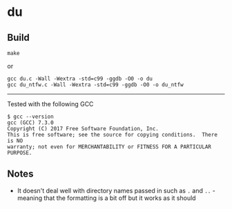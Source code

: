 # du

## Build
```
make
```

or

```
gcc du.c -Wall -Wextra -std=c99 -ggdb -O0 -o du
gcc du_ntfw.c -Wall -Wextra -std=c99 -ggdb -O0 -o du_ntfw
```

---

Tested with the following GCC

```
$ gcc --version
gcc (GCC) 7.3.0
Copyright (C) 2017 Free Software Foundation, Inc.
This is free software; see the source for copying conditions.  There is NO
warranty; not even for MERCHANTABILITY or FITNESS FOR A PARTICULAR PURPOSE.
```

## Notes
- It doesn't deal well with directory names passed in such as `.` and `..` - meaning that the formatting is a bit off but it works as it should
